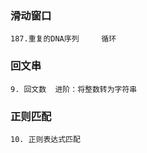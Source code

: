 ### 滑动窗口

```
187.重复的DNA序列     循环
```



### 回文串

```
9. 回文数  进阶：将整数转为字符串
```



### 正则匹配

```
10. 正则表达式匹配
```

